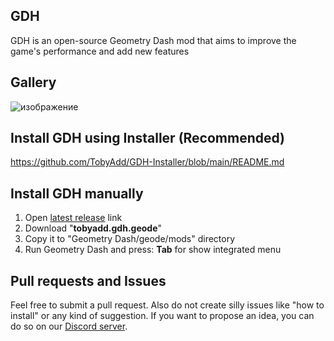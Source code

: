 ## GDH
GDH is an open-source Geometry Dash mod that aims to improve the game's performance and add new features
## Gallery
![изображение](https://github.com/TobyAdd/GDH/assets/66429886/79a380f3-5f9b-4fb9-a8e9-0ae9a5e6221a)
## Install GDH using Installer (Recommended)
https://github.com/TobyAdd/GDH-Installer/blob/main/README.md
## Install GDH manually
1. Open [latest release](https://github.com/TobyAdd/GDH/releases/latest) link
2. Download "**tobyadd.gdh.geode**"
3. Copy it to "Geometry Dash/geode/mods" directory
4. Run Geometry Dash and press: **Tab** for show integrated menu
## Pull requests and Issues
Feel free to submit a pull request. Also do not create silly issues like "how to install" or any kind of suggestion. If you want to propose an idea, you can do so on our [Discord server](https://discord.gg/ahYEz4MAwP).
